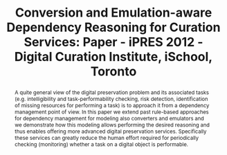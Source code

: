 ---
abstract: A quite general view of the digital preservation problem and its associated
  tasks (e.g. intelligibility and task-performability checking, risk detection, identification
  of missing resources for performing a task) is to approach it from a dependency
  management point of view. In this paper we extend past rule-based approaches for
  dependency management for modeling also converters and emulators and we demonstrate
  how this modeling allows performing the desired reasoning and thus enables offering
  more advanced digital preservation services. Specifically these services can greatly
  reduce the human effort required for periodically checking (monitoring) whether
  a task on a digital object is performable.
creators:
- Kargakis, Yannis
- Tzitzikas, Yannis
- Marketakis, Yannis
date: null
document_url: https://services.phaidra.univie.ac.at/api/object/o:293679/download
grand_parent: iPRES
institutions: []
keywords:
- ischool
- toronto
- canada
- conversion
- emulation
- modeling
- digital preservation
landing_page_url: https://phaidra.univie.ac.at/o:293679
language: eng
layout: publication
license: CC BY-NC-SA 3.0 AT
notes_url: null
parent: iPRES 2012
presentation_url: null
size: 738194
source_name: iPRES
title: 'Conversion and Emulation-aware Dependency Reasoning for Curation Services:
  Paper - iPRES 2012 - Digital Curation Institute, iSchool, Toronto'
type: paper
year: 2012
---